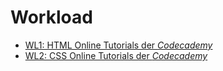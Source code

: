 # Workload

- [WL1: HTML Online Tutorials der *Codecademy*](https://webmapping.github.io/workload/wl1)
- [WL2: CSS Online Tutorials der *Codecademy*](https://webmapping.github.io/workload/wl2)